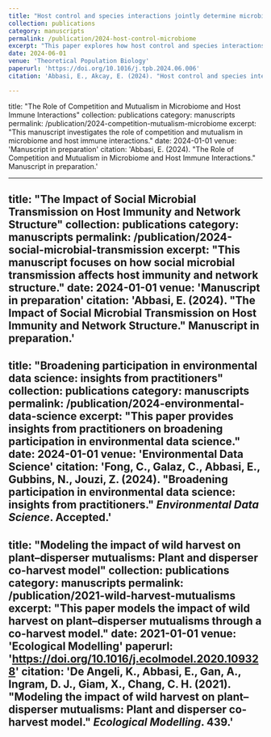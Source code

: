 ```yaml
---
title: "Host control and species interactions jointly determine microbiome community structure"
collection: publications
category: manuscripts
permalink: /publication/2024-host-control-microbiome
excerpt: "This paper explores how host control and species interactions jointly influence microbiome community structure."
date: 2024-06-01
venue: 'Theoretical Population Biology'
paperurl: 'https://doi.org/10.1016/j.tpb.2024.06.006'
citation: 'Abbasi, E., Akcay, E. (2024). "Host control and species interactions jointly determine microbiome community structure." <i>Theoretical Population Biology</i>.'

---
```


title: "The Role of Competition and Mutualism in Microbiome and Host Immune Interactions"
collection: publications
category: manuscripts
permalink: /publication/2024-competition-mutualism-microbiome
excerpt: "This manuscript investigates the role of competition and mutualism in microbiome and host immune interactions."
date: 2024-01-01
venue: 'Manuscript in preparation'
citation: 'Abbasi, E. (2024). "The Role of Competition and Mutualism in Microbiome and Host Immune Interactions." Manuscript in preparation.'

---

title: "The Impact of Social Microbial Transmission on Host Immunity and Network Structure"
collection: publications
category: manuscripts
permalink: /publication/2024-social-microbial-transmission
excerpt: "This manuscript focuses on how social microbial transmission affects host immunity and network structure."
date: 2024-01-01
venue: 'Manuscript in preparation'
citation: 'Abbasi, E. (2024). "The Impact of Social Microbial Transmission on Host Immunity and Network Structure." Manuscript in preparation.'
---
title: "Broadening participation in environmental data science: insights from practitioners"
collection: publications
category: manuscripts
permalink: /publication/2024-environmental-data-science
excerpt: "This paper provides insights from practitioners on broadening participation in environmental data science."
date: 2024-01-01
venue: 'Environmental Data Science'
citation: 'Fong, C., Galaz, C., Abbasi, E., Gubbins, N., Jouzi, Z. (2024). "Broadening participation in environmental data science: insights from practitioners." <i>Environmental Data Science</i>. Accepted.'
---

title: "Modeling the impact of wild harvest on plant–disperser mutualisms: Plant and disperser co-harvest model"
collection: publications
category: manuscripts
permalink: /publication/2021-wild-harvest-mutualisms
excerpt: "This paper models the impact of wild harvest on plant–disperser mutualisms through a co-harvest model."
date: 2021-01-01
venue: 'Ecological Modelling'
paperurl: 'https://doi.org/10.1016/j.ecolmodel.2020.109328'
citation: 'De Angeli, K., Abbasi, E., Gan, A., Ingram, D. J., Giam, X., Chang, C. H. (2021). "Modeling the impact of wild harvest on plant–disperser mutualisms: Plant and disperser co-harvest model." <i>Ecological Modelling</i>. 439.'
---
